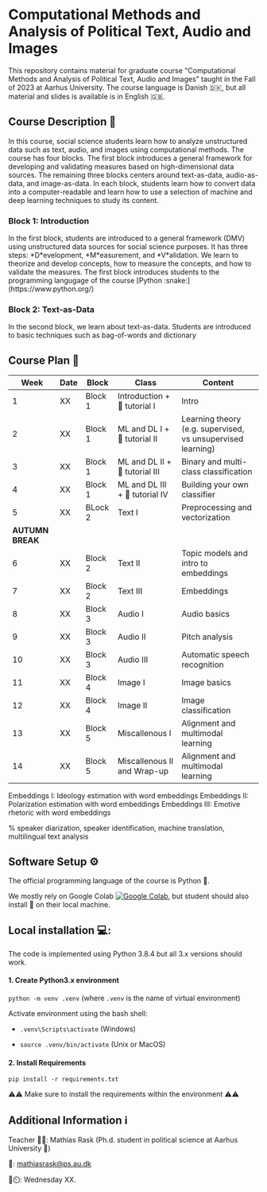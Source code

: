 # Computational Methods and Analysis of Political Text, Audio and Images
This repository contains material for graduate course "Computational Methods and Analysis of Political Text, Audio and Images" taught in the Fall of 2023 at Aarhus University. The course language is Danish 🇩🇰, but all material and slides is available is in English 🇬🇧. 


<h2 align="left" id="description">Course Description 📅</h2>
In this course, social science students learn how to analyze unstructured data such as text, audio, and images using computational methods. The course has four blocks. The first block introduces a general framework for developing and validating measures based on high-dimensional data sources. The remaining three blocks centers around text-as-data, audio-as-data, and image-as-data. In each block, students learn how to convert data into a computer-readable and learn how to use a selection of machine and deep learning techniques to study its content. 


<h3 align="left" id="block1">Block 1: Introduction</h3>
In the first block, students are introduced to a general framework (DMV) using unstructured data sources for social science purposes. It has three steps: *D*evelopment, *M*easurement, and *V*alidation. We learn to theorize and develop concepts, how to measure the concepts, and how to validate the measures. The first block introduces students to the programming langugage of the course [Python :snake:](https://www.python.org/)
 

<h3 align="left" id="block2">Block 2: Text-as-Data</h3>
In the second block, we learn about text-as-data. Students are introduced to basic techniques such as bag-of-words and dictionary


<h2 align="left" id="description">Course Plan 📅</h2>



| Week  | Date | Block  | Class | Content | 
|---|----|---|---|---|
| 1  |  XX  | Block 1  | Introduction + 🐍 tutorial I | Intro |
| 2  |  XX  | Block 1  | ML and DL I + 🐍 tutorial II | Learning theory (e.g. supervised, vs unsupervised learning) |  
| 3  |  XX  | Block 1  |ML and DL II + 🐍 tutorial III | Binary and multi-class classification|  
| 4  |  XX  | Block 1  |ML and DL III + 🐍 tutorial IV | Building your own classifier |  
| 5  |  XX  | BLock 2  | Text I | Preprocessing and vectorization|  
| **AUTUMN BREAK**  |  |   |  |  
| 6  |  XX  | Block 2 | Text II | Topic models and intro to embeddings |  
| 7  |  XX  | Block 2 | Text III | Embeddings |  
| 8  |  XX  | Block 3 | Audio I | Audio basics |  
| 9  |  XX  | Block 3 | Audio II | Pitch analysis |  
| 10  |  XX  | Block 3  | Audio III | Automatic speech recognition |  
| 11  |  XX  | Block 4  | Image I | Image basics |  
| 12 |  XX  |   Block 4  | Image II | Image classification |  
| 13  |  XX  |  Block 5  | Miscallenous I | Alignment and multimodal learning|  
| 14  |  XX  |   Block 5  | Miscallenous II and Wrap-up | Alignment and multimodal learning  |  



Embeddings I: Ideology estimation with word embeddings
Embeddings II: Polarization estimation with word embeddings
Embeddings III: Emotive rhetoric with word embeddings


%
speaker diarization, speaker identification, machine translation, multilingual text analysis


<h2 align="left" id="setup">Software Setup ⚙️</h2>
The official programming language of the course is Python 🐍. 

We mostly rely on Google Colab [![Google Colab](https://colab.research.google.com/assets/colab-badge.svg)](), but student should also install :snake: on their local machine. 

<h2 align="left" id="local">Local installation 💻:</h2>

The code is implemented using Python 3.8.4 but all 3.x versions should work.

#### 1. Create Python3.x environment

`python -m venv .venv` (where `.venv` is the name of virtual environment)

Activate environment using the bash shell:

* `.venv\Scripts\activate` (Windows)

*  `source .venv/bin/activate` (Unix or MacOS)


#### 2. Install Requirements


`pip install -r requirements.txt`

⚠️⚠️ Make sure to install the requirements within the environment ⚠️⚠️


<h2 align="left" id="setup">Additional Information ℹ️</h2>

Teacher 👨‍🏫: Mathias Rask (Ph.d. student in political science at Aarhus University 🏫)

📧: mathiasrask@ps.au.dk

🏣⏲️: Wednesday XX. 


